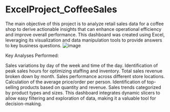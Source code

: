 # ExcelProject_CoffeeSales
The main objective of this project is to analyze retail sales data for a coffee shop to derive actionable insights that can enhance operational efficiency and improve overall performance. This dashboard was created using Excel, leveraging its visualization and data manipulation tools to provide answers to key business questions.
![image](https://github.com/user-attachments/assets/95d2f966-a017-48d0-b590-0e1ffab482c7)

Key Analyses Performed:

Sales variations by day of the week and time of the day.
Identification of peak sales hours for optimizing staffing and inventory.
Total sales revenue broken down by month.
Sales performance across different store locations.
Calculation of the average price/order per person.
Identification of top-selling products based on quantity and revenue.
Sales trends categorized by product types and sizes.
This dashboard integrates dynamic slicers to allow easy filtering and exploration of data, making it a valuable tool for decision-making.
